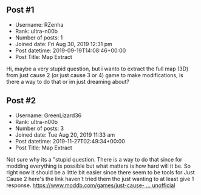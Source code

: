 ## Post #1
- Username: RZenha
- Rank: ultra-n00b
- Number of posts: 1
- Joined date: Fri Aug 30, 2019 12:31 pm
- Post datetime: 2019-09-19T14:08:46+00:00
- Post Title: Map Extract

Hi, maybe a very stupid question, but i wanto to extract the full map (3D) from just cause 2 (or just cause 3 or 4) game to make modifications, is there a way to do that or im just dreaming about?
## Post #2
- Username: GreenLizard36
- Rank: ultra-n00b
- Number of posts: 3
- Joined date: Tue Aug 20, 2019 11:33 am
- Post datetime: 2019-11-27T02:49:34+00:00
- Post Title: Map Extract

Not sure why its a "stupid question. There is a way to do that since for modding everything is possible but what matters is how hard will it be. So right now it should be a little bit easier since there seem to be tools for Just Cause 2 here's the link haven't tried them tho just wanting to at least give 1 response. [https://www.moddb.com/games/just-cause- ... unofficial](https://www.moddb.com/games/just-cause-2/downloads/modding-tools-unofficial)
